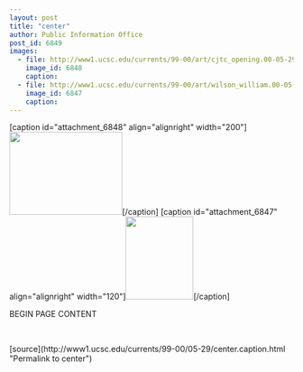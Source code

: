 ```yaml
---
layout: post
title: "center"
author: Public Information Office
post_id: 6849
images:
  - file: http://www1.ucsc.edu/currents/99-00/art/cjtc_opening.00-05-29.200.jpg
    image_id: 6848
    caption: 
  - file: http://www1.ucsc.edu/currents/99-00/art/wilson_william.00-05-29.120.jpg
    image_id: 6847
    caption: 
---
```


[caption id="attachment_6848" align="alignright" width="200"]<a href="http://localhost/mysite/wp-content/uploads/2000/05/cjtc_opening.00-05-29.200.jpg"><img class="size-full wp-image-6848" src="http://localhost/mysite/wp-content/uploads/2000/05/cjtc_opening.00-05-29.200.jpg" alt="" width="200" height="147" /></a>[/caption]
[caption id="attachment_6847" align="alignright" width="120"]<a href="http://localhost/mysite/wp-content/uploads/2000/05/wilson_william.00-05-29.120.jpg"><img class="size-full wp-image-6847" src="http://localhost/mysite/wp-content/uploads/2000/05/wilson_william.00-05-29.120.jpg" alt="" width="120" height="147" /></a>[/caption]
<p>
  BEGIN PAGE CONTENT
</p>
<p>
  <br>

</p>
[source](http://www1.ucsc.edu/currents/99-00/05-29/center.caption.html "Permalink to center")
